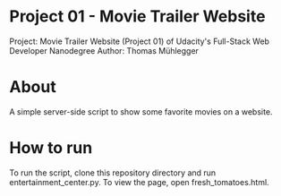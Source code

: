 # Project 01 - Movie Trailer Website

Project: Movie Trailer Website (Project 01) of Udacity's Full-Stack Web Developer Nanodegree
Author: Thomas Mühlegger

# About

A simple server-side script to show some favorite movies on a website.

# How to run

To run the script, clone this repository directory and run entertainment_center.py. To view the page, open fresh_tomatoes.html.